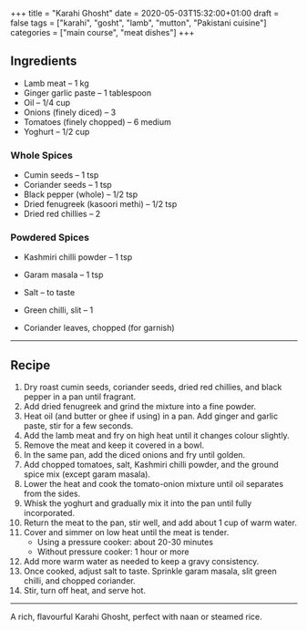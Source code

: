 +++
title = "Karahi Ghosht"
date = 2020-05-03T15:32:00+01:00
draft = false
tags = ["karahi", "gosht", "lamb", "mutton", "Pakistani cuisine"]
categories = ["main course", "meat dishes"]
+++

## Ingredients

- Lamb meat – 1 kg  
- Ginger garlic paste – 1 tablespoon  
- Oil – 1/4 cup  
- Onions (finely diced) – 3  
- Tomatoes (finely chopped) – 6 medium  
- Yoghurt – 1/2 cup  

### Whole Spices
- Cumin seeds – 1 tsp  
- Coriander seeds – 1 tsp  
- Black pepper (whole) – 1/2 tsp  
- Dried fenugreek (kasoori methi) – 1/2 tsp  
- Dried red chillies – 2  

### Powdered Spices
- Kashmiri chilli powder – 1 tsp  
- Garam masala – 1 tsp  
- Salt – to taste  

- Green chilli, slit – 1  
- Coriander leaves, chopped (for garnish)  

---

## Recipe

1. Dry roast cumin seeds, coriander seeds, dried red chillies, and black pepper in a pan until fragrant.  
2. Add dried fenugreek and grind the mixture into a fine powder.  
3. Heat oil (and butter or ghee if using) in a pan. Add ginger and garlic paste, stir for a few seconds.  
4. Add the lamb meat and fry on high heat until it changes colour slightly.  
5. Remove the meat and keep it covered in a bowl.  
6. In the same pan, add the diced onions and fry until golden.  
7. Add chopped tomatoes, salt, Kashmiri chilli powder, and the ground spice mix (except garam masala).  
8. Lower the heat and cook the tomato-onion mixture until oil separates from the sides.  
9. Whisk the yoghurt and gradually mix it into the pan until fully incorporated.  
10. Return the meat to the pan, stir well, and add about 1 cup of warm water.  
11. Cover and simmer on low heat until the meat is tender.  
    - Using a pressure cooker: about 20-30 minutes  
    - Without pressure cooker: 1 hour or more  
12. Add more warm water as needed to keep a gravy consistency.  
13. Once cooked, adjust salt to taste. Sprinkle garam masala, slit green chilli, and chopped coriander.  
14. Stir, turn off heat, and serve hot.  

---

A rich, flavourful Karahi Ghosht, perfect with naan or steamed rice.
